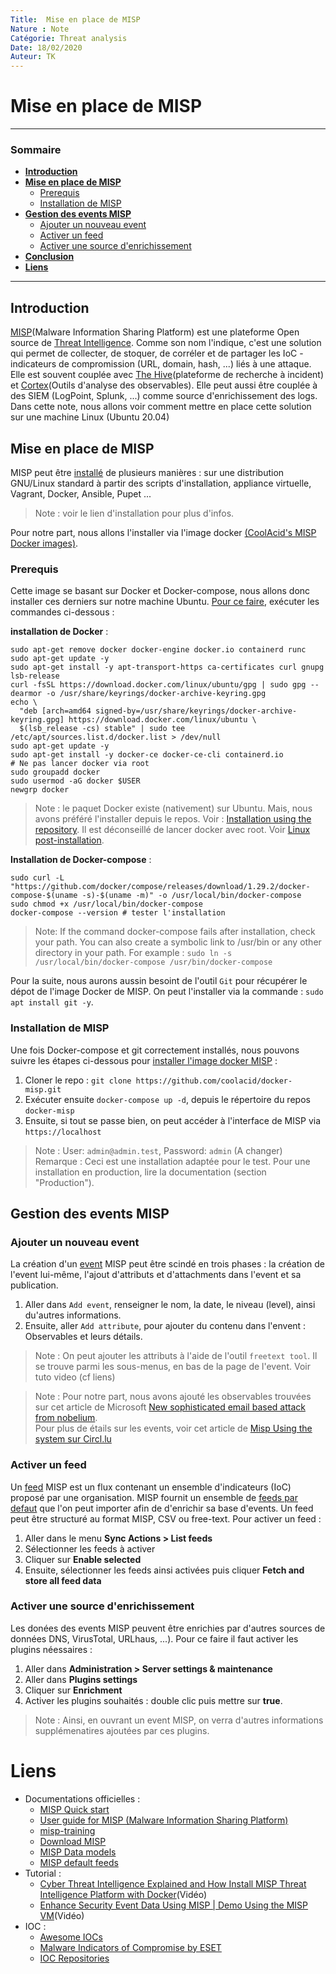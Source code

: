```yaml
---
Title:  Mise en place de MISP
Nature : Note
Catégorie: Threat analysis
Date: 18/02/2020
Auteur: TK
---
```



# Mise en place de MISP
---
### Sommaire

- **[Introduction](#Introduction)**
- **[Mise en place de MISP](#Mise-en-place-de-MSIP)**
  - [Prerequis](#Prerequis)
  - [Installation de MISP](#Installation-de-MISP)
- **[Gestion des events MISP](#Gestion-des-events-MISP)**
  - [Ajouter un nouveau event](#Ajouter-un-nouveau-event)
  - [Activer un feed](#Activer-un-feed)
  - [ Activer une source d'enrichissement](#Activer-une-source-d'enrichissement)
- **[Conclusion](#Conclusion)**
- **[Liens](#Liens)**
---

## Introduction
[MISP](https://www.misp-project.org/)(Malware Information Sharing Platform)
est une plateforme Open source de [Threat Intelligence](https://www.kaspersky.fr/resource-center/definitions/threat-intelligence). Comme son nom l'indique, c'est une solution qui permet de collecter, de stoquer, de corréler et de partager les IoC - indicateurs de compromission (URL, domain, hash, ...) liés à une attaque. Elle est souvent couplée avec [The Hive](https://github.com/TheHive-Project/Cortex)(plateforme de recherche à incident) et [Cortex](https://github.com/TheHive-Project/Cortex)(Outils d'analyse des observables).
Elle peut aussi être couplée à des SIEM (LogPoint, Splunk, ...) comme source d'enrichissement des logs.<br>
Dans cette note, nous allons voir comment mettre en place cette solution sur une machine Linux (Ubuntu 20.04)

## Mise en place de MISP
MISP peut être [installé](https://www.misp-project.org/download/) de plusieurs manières : sur une distribution GNU/Linux standard à partir des scripts d'installation, appliance virtuelle, Vagrant, Docker, Ansible, Pupet ... 
> Note : voir le lien d'installation pour plus d'infos.

Pour notre part, nous allons l'installer via l'image docker [(CoolAcid's MISP Docker images)](https://github.com/coolacid/docker-misp). <br>

### Prerequis
Cette image se basant sur Docker et Docker-compose, nous allons donc installer ces derniers sur notre machine Ubuntu. [Pour ce faire](https://docs.docker.com/compose/install/), exécuter les commandes ci-dessous :

**installation de Docker** : <br>
```
sudo apt-get remove docker docker-engine docker.io containerd runc
sudo apt-get update -y
sudo apt-get install -y apt-transport-https ca-certificates curl gnupg lsb-release 
curl -fsSL https://download.docker.com/linux/ubuntu/gpg | sudo gpg --dearmor -o /usr/share/keyrings/docker-archive-keyring.gpg
echo \
  "deb [arch=amd64 signed-by=/usr/share/keyrings/docker-archive-keyring.gpg] https://download.docker.com/linux/ubuntu \
  $(lsb_release -cs) stable" | sudo tee /etc/apt/sources.list.d/docker.list > /dev/null
sudo apt-get update -y
sudo apt-get install -y docker-ce docker-ce-cli containerd.io
# Ne pas lancer docker via root
sudo groupadd docker
sudo usermod -aG docker $USER
newgrp docker 
```
> Note : le paquet Docker existe (nativement) sur Ubuntu. Mais, nous avons préféré l'installer depuis le repos. Voir : [Installation using the repository](https://docs.docker.com/engine/install/ubuntu/#install-using-the-repository). 
> Il est déconseillé de lancer docker avec root. Voir [Linux post-installation](https://docs.docker.com/engine/install/linux-postinstall/).



**Installation de Docker-compose** : <br>
```
sudo curl -L "https://github.com/docker/compose/releases/download/1.29.2/docker-compose-$(uname -s)-$(uname -m)" -o /usr/local/bin/docker-compose
sudo chmod +x /usr/local/bin/docker-compose
docker-compose --version # tester l'installation
```
> Note: If the command docker-compose fails after installation, check your path. You can also create a symbolic link to /usr/bin or any other directory in your path. For example : `sudo ln -s /usr/local/bin/docker-compose /usr/bin/docker-compose`

Pour la suite, nous aurons aussin besoint de l'outil `Git` pour récupérer le dépot de l'image Docker de MISP. On peut l'installer via la commande : `sudo apt install git -y`.

### Installation de MISP
Une fois Docker-compose et git correctement installés, nous pouvons suivre les étapes ci-dessous pour [installer l'image docker MISP](https://github.com/coolacid/docker-misp) :

1. Cloner le repo : `git clone https://github.com/coolacid/docker-misp.git`
2. Exécuter ensuite `docker-compose up -d`, depuis le répertoire du repos `docker-misp`
3. Ensuite, si tout se passe bien, on peut accéder à l'interface de MISP via `https://localhost`

> Note : User: ``admin@admin.test``, Password: ``admin`` (A changer)
> Remarque : Ceci est une installation adaptée pour le test. Pour une installation en production, lire la documentation (section "Production").

## Gestion des events MISP
### Ajouter un nouveau event
La création d'un [event](https://www.circl.lu/doc/misp/quick-start/) MISP peut être scindé en trois phases : la création de l'event lui-même, l'ajout d'attributs et d'attachments dans l'event et sa publication.
1. Aller dans `Add event`, renseigner le nom, la date, le niveau (level), ainsi du'autres informations.
2. Ensuite, aller `Add attribute`, pour ajouter du contenu dans l'envent : Observables et leurs détails.
> Note : On peut ajouter les attributs à l'aide de l'outil `freetext tool`. Il se trouve parmi les sous-menus, en bas de la page de l'event. Voir tuto video (cf liens)

> Note : Pour notre part, nous avons ajouté les observables trouvées sur cet article de Microsoft [New sophisticated email based attack from nobelium](https://www.microsoft.com/security/blog/2021/05/27/new-sophisticated-email-based-attack-from-nobelium/).<br>
> Pour plus de étails sur les events, voir cet article de [Misp Using the system sur Circl.lu](https://www.circl.lu/doc/misp/using-the-system/)

### Activer un feed
Un [feed](https://www.circl.lu/doc/misp/managing-feeds/) MISP est un flux contenant un ensemble d'indicateurs (IoC) proposé par une organisation. MISP fournit un ensemble de [feeds par defaut](https://www.misp-project.org/feeds/) que l'on peut importer afin de d'enrichir sa base d'events. Un feed peut être structuré au format MISP, CSV ou free-text.
Pour activer un feed :
1. Aller dans le menu **Sync Actions > List feeds**
2. Sélectionner les feeds à activer 
3. Cliquer sur **Enable selected**
4. Ensuite, sélectionner les feeds ainsi activées puis cliquer **Fetch and store all feed data**


### Activer une source d'enrichissement
Les donées des events MISP peuvent être enrichies par d'autres sources de données DNS, VirusTotal, URLhaus, ...). Pour ce faire il faut activer les plugins néessaires :
1. Aller dans **Administration > Server settings & maintenance**
2. Aller dans **Plugins settings**
3. Cliquer sur **Enrichment** 
4. Activer les plugins souhaités : double clic puis mettre sur **true**.
> Note : Ainsi, en ouvrant un event MISP, on verra d'autres informations supplémenatires ajoutées par ces plugins.


# Liens
- Documentations officielles :
  - [MISP Quick start](https://www.circl.lu/doc/misp/quick-start/)
  - [User guide for MISP (Malware Information Sharing Platform)](https://www.circl.lu/doc/misp/)
  - [misp-training](https://github.com/MISP/misp-training/blob/master/README.md)
  - [Download MISP](https://www.misp-project.org/download/)
  - [MISP Data models](https://www.misp-project.org/datamodels/)
  - [MISP default feeds](https://www.misp-project.org/feeds/)
- Tutorial :
    - [Cyber Threat Intelligence Explained and How Install MISP Threat Intelligence Platform with Docker](https://www.youtube.com/watch?v=Oq8thVrNqGw)(Vidéo)
    - [Enhance Security Event Data Using MISP | Demo Using the MISP VM](https://www.youtube.com/watch?v=3sWmm2km9LA)(Vidéo)
- IOC :
  - [Awesome IOCs](https://github.com/sroberts/awesome-iocs)
  - [Malware Indicators of Compromise by ESET](https://github.com/eset/malware-ioc)
  - [IOC Repositories](http://www.covert.io/threat-intelligence/)
